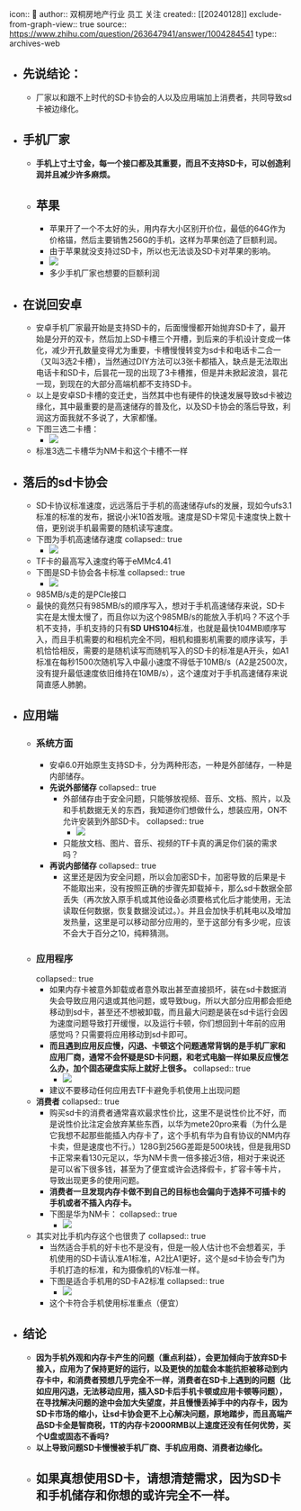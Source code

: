 icon:: 💾
author:: 双桐房地产行业 员工 关注
created:: [[20240128]]
exclude-from-graph-view:: true
source:: https://www.zhihu.com/question/263647941/answer/1004284541
type:: archives-web

- ## 先说结论：
  - 厂家以和跟不上时代的SD卡协会的人以及应用端加上消费者，共同导致sd卡被边缘化。
- ## **手机厂家**
  - **手机上寸土寸金，每一个接口都及其重要，而且不支持SD卡，可以创造利润并且减少许多麻烦。**
  - ## **苹果**
    - 苹果开了一个不太好的头，用内存大小区别开价位，最低的64G作为价格锚，然后主要销售256G的手机，这样为苹果创造了巨额利润。
    - 由于苹果就没支持过SD卡，所以也无法谈及SD卡对苹果的影响。
    - ![](assets/2024/v2-44602653a98ba8e0fd77dc4081b8ba60_720w.jpg)
    - 多少手机厂家也想要的巨额利润
- ## **在说回安卓**
  - 安卓手机厂家最开始是支持SD卡的，后面慢慢都开始抛弃SD卡了，最开始是分开的双卡，然后加上SD卡槽三个开槽，到后来的手机设计变成一体化，减少开孔数量变得尤为重要，卡槽慢慢转变为sd卡和电话卡二合一（又叫3选2卡槽），当然通过DIY方法可以3张卡都插入，缺点是无法取出电话卡和SD卡，后昙花一现的出现了3卡槽推，但是并未掀起波浪，昙花一现，到现在的大部分高端机都不支持SD卡。
  - 以上是安卓SD卡槽的变迁史，当然其中也有硬件的快速发展导致sd卡被边缘化，其中最重要的是高速储存的普及化，以及SD卡协会的落后导致，利润这方面我就不多说了，大家都懂。
  - 下图三选二卡槽：
    - ![](assets/2024/v2-e9409cb77eada834066ab3b3d086066e_720w.jpg)
  - 标准3选二卡槽华为NM卡和这个卡槽不一样
- ## **落后的sd卡协会**
  - SD卡协议标准速度，远远落后于手机的高速储存ufs的发展，现如今ufs3.1标准的标准的发布，据说小米10首发哦。速度是SD卡常见卡速度快上数十倍，更别说手机最需要的随机读写速度。
  - 下图为手机高速储存速度
    collapsed:: true
    - ![](assets/2024/v2-60e091f8424b403014ca9844e9a9f0ea_720w.jpg)
  - TF卡的最高写入速度约等于eMMc4.41
  - 下图是SD卡协会各卡标准
    collapsed:: true
    - ![](assets/2024/v2-01d88109e29d94dbf6ffe000f3505493_720w.jpg)
  - 985MB/s走的是PCle接口
  - 最快的竟然只有985MB/s的顺序写入，想对于手机高速储存来说，SD卡实在是太慢太慢了，而且你以为这个985MB/s的能放入手机吗？不这个手机不支持，手机支持的只有**SD UHS104**标准，也就是最快104MB顺序写入，而且手机需要的和相机完全不同，相机和摄影机需要的顺序读写，手机恰恰相反，需要的是随机读写而随机写入的SD卡的标准是A开头，如A1标准在每秒1500次随机写入中最小速度不得低于10MB/s（A2是2500次，没有提升最低速度依旧维持在10MB/s），这个速度对于手机高速储存来说简直感人肺腑。
- ## **应用端**
  - ### 系统方面
    - 安卓6.0开始原生支持SD卡，分为两种形态，一种是外部储存，一种是内部储存。
    - **先说外部储存**
      collapsed:: true
      - 外部储存由于安全问题，只能够放视频、音乐、文档、照片，以及和手机数据无关的东西，我知道你们想做什么，想装应用，ON不允许安装到外部SD卡。
        collapsed:: true
        - ![](assets/2024/v2-a253f81db08cf0e96fa88d5be0d55ff3_720w.jpg)
      - 只能放文档、图片、音乐、视频的TF卡真的满足你们装的需求吗？
    - **再说内部储存**
      collapsed:: true
      - 这里还是因为安全问题，所以会加密SD卡，加密导致的后果是卡不能取出来，没有按照正确的步骤先卸载掉卡，那么sd卡数据全部丢失（再次放入原手机或其他设备必须要格式化后才能使用，无法读取任何数据，恢复数据没试过。）。并且会加快手机耗电以及增加发热量，这里是可以移动部分应用的，至于这部分有多少呢，应该不会大于百分之10，纯粹猜测。
  - ### **应用程序**
    collapsed:: true
    - 如果内存卡被意外卸载或者意外取出甚至直接损坏，装在sd卡数据消失会导致应用闪退或其他问题，或导致bug，所以大部分应用都会拒绝移动到sd卡，甚至还不想被卸载，而且最大问题是装在sd卡运行会因为速度问题导致打开缓慢，以及运行卡顿，你们想回到十年前的应用感觉吗？只需要将应用移动到sd卡即可。
    - **而且遇到应用反应慢，闪退、卡顿这个问题通常背锅的是手机厂家和应用厂商，通常不会怀疑是SD卡问题，和老式电脑一样如果反应慢怎么办，加个固态硬盘实际上就好上很多。**
      collapsed:: true
      - ![](assets/2024/v2-152b51339a1f44ec440cf9ef19d838d6_720w.jpg)
    - 建议不要移动任何应用去TF卡避免手机使用上出现问题
  - **消费者**
    collapsed:: true
    - 购买sd卡的消费者通常喜欢最求性价比，这里不是说性价比不好，而是说性价比注定会放弃某些东西，以华为mete20pro来看（为什么是它我想不起那些能插入内存卡了，这个手机有华为自有协议的NM内存卡卖，但是速度也不行。）128G到256G差距是500块钱，但是我用SD卡正常来看130元足以，华为NM卡贵一倍多接近3倍，相对于来说还是可以省下很多钱，甚至为了便宜或许会选择假卡，扩容卡等卡片，导致出现更多的使用问题。
    - **消费者一旦发现内存卡做不到自己的目标也会偏向于选择不可插卡的手机或者不插入内存卡。**
    - 下图是华为NM卡：
      collapsed:: true
      - ![](assets/2024/v2-d058d070d8165fc01e1be2e1622e52b6_720w.jpg)
  - 其实对比手机内存这个也很贵了
    collapsed:: true
    - 当然适合手机的好卡也不是没有，但是一般人估计也不会想着买，手机使用的SD卡请认准A1标准，A2比A1更好，这个是sd卡协会专门为手机打造的标准，和为摄像机的V标准一样。
    - 下图是适合手机用的SD卡A2标准
      collapsed:: true
      - ![](assets/2024/v2-294f73220807d90259103bd8ffc00357_720w.jpg)
    - 这个卡符合手机使用标准重点（便宜）
- ## 结论
  - **因为手机外观和内存卡产生的问题（重点利益），会更加倾向于放弃SD卡接入，应用为了保持更好的运行，以及更快的加载会本能抗拒被移动到内存卡中，和消费者预想几乎完全不一样，消费者在SD卡上遇到的问题（比如应用闪退，无法移动应用，插入SD卡后手机卡顿或应用卡顿等问题），在寻找解决问题的途中会加大失望度，并且慢慢丢掉手中的内存卡，因为SD卡市场的缩小，让sd卡协会更不上心解决问题，原地踏步，而且高端产品SD卡全是智商税，1T的内存卡2000RMB以上速度还没有任何优势，买个U盘或固态不香吗?**
  - **以上导致问题SD卡慢慢被手机厂商、手机应用商、消费者边缘化。**
  - ## **如果真想使用SD卡，请想清楚需求，因为SD卡和手机储存和你想的或许完全不一样。**